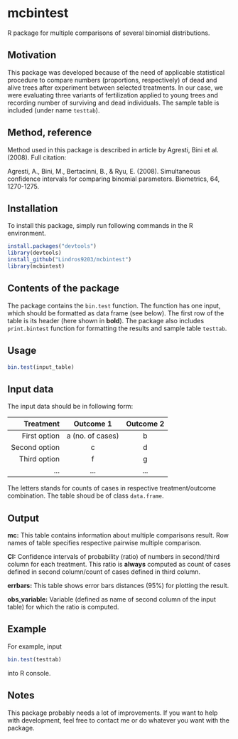 # mcbintest
R package for multiple comparisons of several binomial distributions.
## Motivation
This package was developed because of the need of applicable statistical procedure to compare numbers (proportions, respectively) of dead and alive trees after experiment between selected treatments. In our case, we were evaluating three variants of fertilization applied to young trees and recording number of surviving and dead individuals. The sample table is included (under name ```testtab```).
## Method, reference
Method used in this package is described in article by Agresti, Bini et al. (2008). Full citation:

Agresti, A., Bini, M., Bertacinni, B., & Ryu, E. (2008). Simultaneous confidence intervals for comparing binomial parameters. Biometrics, 64, 1270-1275. 
## Installation
To install this package, simply run following commands in the R environment.
```r
install.packages("devtools")
library(devtools)
install_github("Lindros9203/mcbintest")
library(mcbintest)
```
## Contents of the package
The package contains the ```bin.test``` function. The function has one input, which should be formatted as data frame (see below). The first row of the table is its header (here shown in **bold**). The package also includes ```print.bintest``` function for formatting the results and sample table ```testtab```.

## Usage
```r
bin.test(input_table)
```

## Input data
The input data should be in following form:


| Treatment     	| Outcome 1 	| Outcome 2 	| 
|---------------:	|:---------:	|:---------:	|
| First option  	|     a (no. of cases)     	|     b     	|
| Second option 	|     c     	|     d     	|
| Third option  	|     f     	|     g     	|
|      ...      	|    ...    	|    ...    	|       	

The letters stands for counts of cases in respective treatment/outcome combination.
The table shoud be of class ```data.frame```.

## Output
**mc:**
This table contains information about multiple comparisons result. Row names of table specifies respective pairwise multiple comparison.

**CI:**
Confidence intervals of probability (ratio) of numbers in second/third column for each treatment. This ratio is **always** computed as count of cases defined in second column/count of cases defined in third column. 

**errbars:**
This table shows error bars distances (95%) for plotting the result.

**obs_variable:**
Variable (defined as name of second column of the input table) for which the ratio is computed.

## Example
For example, input
```r
bin.test(testtab)
```
into R console.
## Notes
This package probably needs a lot of improvements. If you want to help with development, feel free to contact me or do whatever you want with the package.

